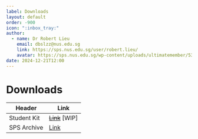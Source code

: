 ```yaml
---
label: Downloads
layout: default
order: -900
icon: ":inbox_tray:"
author:
  - name: Dr Robert Lieu
    email: dbslzz@nus.edu.sg
    link: https://sps.nus.edu.sg/user/robert.lieu/
    avatar: https://sps.nus.edu.sg/wp-content/uploads/ultimatemember/53/profile_photo.jpg
date: 2024-12-21T12:00
---
```


# Downloads

| Header       | Link                                                                                      |
|--------------|-------------------------------------------------------------------------------------------|
| Student Kit  | ~~[Link](link)~~ [WIP]                                                                    |
| SPS Archive  | [Link](https://sps.nus.edu.sg/archive/archived-works/)                                    |
